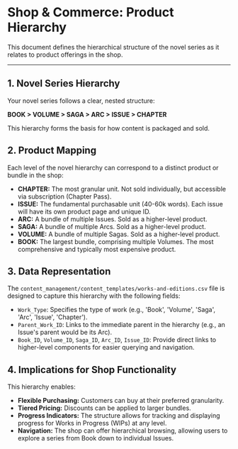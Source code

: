 # Shop & Commerce: Product Hierarchy

This document defines the hierarchical structure of the novel series as it relates to product offerings in the shop.

---

## 1. Novel Series Hierarchy

Your novel series follows a clear, nested structure:

**BOOK > VOLUME > SAGA > ARC > ISSUE > CHAPTER**

This hierarchy forms the basis for how content is packaged and sold.

## 2. Product Mapping

Each level of the novel hierarchy can correspond to a distinct product or bundle in the shop:

*   **CHAPTER:** The most granular unit. Not sold individually, but accessible via subscription (Chapter Pass).
*   **ISSUE:** The fundamental purchasable unit (40-60k words). Each issue will have its own product page and unique ID.
*   **ARC:** A bundle of multiple Issues. Sold as a higher-level product.
*   **SAGA:** A bundle of multiple Arcs. Sold as a higher-level product.
*   **VOLUME:** A bundle of multiple Sagas. Sold as a higher-level product.
*   **BOOK:** The largest bundle, comprising multiple Volumes. The most comprehensive and typically most expensive product.

## 3. Data Representation

The `content_management/content_templates/works-and-editions.csv` file is designed to capture this hierarchy with the following fields:

*   `Work_Type`: Specifies the type of work (e.g., 'Book', 'Volume', 'Saga', 'Arc', 'Issue', 'Chapter').
*   `Parent_Work_ID`: Links to the immediate parent in the hierarchy (e.g., an Issue's parent would be its Arc).
*   `Book_ID`, `Volume_ID`, `Saga_ID`, `Arc_ID`, `Issue_ID`: Provide direct links to higher-level components for easier querying and navigation.

## 4. Implications for Shop Functionality

This hierarchy enables:

*   **Flexible Purchasing:** Customers can buy at their preferred granularity.
*   **Tiered Pricing:** Discounts can be applied to larger bundles.
*   **Progress Indicators:** The structure allows for tracking and displaying progress for Works in Progress (WIPs) at any level.
*   **Navigation:** The shop can offer hierarchical browsing, allowing users to explore a series from Book down to individual Issues.

